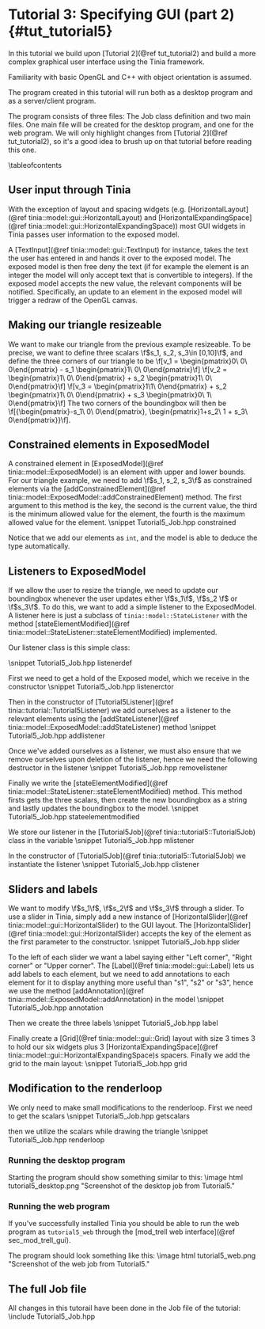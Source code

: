 Tutorial 3: Specifying GUI (part 2){#tut_tutorial5}
===

In this tutorial we build upon [Tutorial 2](@ref tut_tutorial2) and build a more
complex graphical user interface using the Tinia framework.

Familiarity with basic OpenGL and C++ with object orientation is assumed.

The program created in this tutorial will run both as a desktop program and as a
server/client program.

The program consists of three files: The Job class definition and two main files. One
main file will be created for the desktop program, and one for the web program.
We will only highlight changes from [Tutorial 2](@ref tut_tutorial2), so it's a good
idea to brush up on that tutorial before reading this one.

\tableofcontents

User input through Tinia
---
With the exception of layout and spacing widgets (e.g.
[HorizontalLayout](@ref tinia::model::gui::HorizontalLayout) and
[HorizontalExpandingSpace](@ref tinia::model::gui::HorizontalExpandingSpace))
most GUI widgets in Tinia passes user information to the exposed model.

A [TextInput](@ref tinia::model::gui::TextInput) for instance, takes the text
the user has entered in and hands it over to the exposed model. The exposed
model is then free deny the text (if for example the element is an integer
the model will only accept text that is convertible to integers). If the exposed
model accepts the new value, the relevant components will be notified. Specifically,
an update to an element in the exposed model will trigger a redraw of the OpenGL
canvas.

Making our triangle resizeable
---
We want to make our triangle from the previous example resizeable. To be precise,
we want to define three scalars \f$s_1, s_2, s_3\in [0,10]\f$, and define the
three corners of our triangle to be
\f[v_1 = \begin{pmatrix}0\\ 0\\ 0\end{pmatrix} - s_1 \begin{pmatrix}1\\ 0\\ 0\end{pmatrix}\f]
\f[v_2 = \begin{pmatrix}1\\ 0\\ 0\end{pmatrix} + s_2 \begin{pmatrix}1\\ 0\\ 0\end{pmatrix}\f]
\f[v_3 = \begin{pmatrix}1\\1\\ 0\end{pmatrix} + s_2 \begin{pmatrix}1\\ 0\\ 0\end{pmatrix} + s_3 \begin{pmatrix}0\\ 1\\ 0\end{pmatrix}\f]
The two corners of the boundingbox will then be
\f[\{\begin{pmatrix}-s_1\\ 0\\ 0\end{pmatrix}, \begin{pmatrix}1+s_2\\ 1 + s_3\\ 0\end{pmatrix}\}\f].

Constrained elements in ExposedModel
---
A constrained element in [ExposedModel](@ref tinia::model::ExposedModel) is an element
with upper and lower bounds. For our triangle example, we need to add \f$s_1, s_2, s_3\f$
as constrained elements via the [addConstrainedElement](@ref tinia::model::ExposedModel::addConstrainedElement) method.
The first argument to this method is the key, the second is the current value, the third is the minimum allowed
value for the element, the fourth is the maximum allowed value for the element.
\snippet Tutorial5_Job.hpp constrained

Notice that we add our elements as `int`, and the model is able to deduce the
type automatically.

Listeners to ExposedModel
---
If we allow the user to resize the triangle, we need to update our boundingbox
whenever the user updates either \f$s_1\f$, \f$s_2 \f$ or \f$s_3\f$. To do this,
we want to add a simple listener to the ExposedModel. A listener here is just
a subclass of `tinia::model::StateListener` with the method
[stateElementModified](@ref tinia::model::StateListener::stateElementModified) implemented.

Our listener class is this simple class:

\snippet Tutorial5_Job.hpp listenerdef

First we need to get a hold of the Exposed model, which we receive in the constructor
\snippet Tutorial5_Job.hpp listenerctor

Then in the constructor of [Tutorial5Listener](@ref tinia::tutorial::Tutorial5Listener)
we add ourselves as a listener to the relevant elements using the
[addStateListener](@ref tinia::model::ExposedModel::addStateListener) method
\snippet Tutorial5_Job.hpp addlistener

Once we've added ourselves as a listener, we must also ensure that we remove ourselves
upon deletion of the listener, hence we need the following destructor in the listener
\snippet Tutorial5_Job.hpp removelistener

Finally we write the [stateElementModified](@ref tinia::model::StateListener::stateElementModified)
method. This method firsts gets the three scalars, then create the new boundingbox as a string
and lastly updates the boundingbox to the model.
\snippet Tutorial5_Job.hpp stateelementmodified

We store our listener in the [Tutorial5Job](@ref tinia::tutorial5::Tutorial5Job)
class in the variable
\snippet Tutorial5_Job.hpp mlistener

In the constructor of [Tutorial5Job](@ref tinia::tutorial5::Tutorial5Job) we
instantiate the listener
\snippet Tutorial5_Job.hpp clistener

Sliders and labels
---
We want to modify \f$s_1\f$, \f$s_2\f$ and \f$s_3\f$ through a slider. To use a slider
in Tinia, simply add a new instance of [HorizontalSlider](@ref tinia::model::gui::HorizontalSlider)
to the GUI layout. The [HorizontalSlider](@ref tinia::model::gui::HorizontalSlider)
accepts the key of the element as the first parameter to the constructor.
\snippet Tutorial5_Job.hpp slider

To the left of each slider we want a label saying either "Left corner", "Right corner" or "Upper corner".
The [Label](@ref tinia::model::gui::Label) lets us add labels to each element, but we need
to add annotations to each element for it to display anything more useful than
"s1", "s2" or "s3", hence we use the method [addAnnotation](@ref tinia::model::ExposedModel::addAnnotation)
in the model
\snippet Tutorial5_Job.hpp annotation

Then we create the three labels
\snippet Tutorial5_Job.hpp label

Finally create a [Grid](@ref tinia::model::gui::Grid) layout with size 3 times 3
to hold our six widgets plus 3
[HorizontalExpandingSpace](@ref tinia::model::gui::HorizontalExpandingSpace)s spacers.
Finally we add the grid
to the main layout:
\snippet Tutorial5_Job.hpp grid

Modification to the renderloop
---
We only need to make small modifications to the renderloop. First we need to get
the scalars
\snippet Tutorial5_Job.hpp getscalars

then we utilize the scalars while drawing the triangle
\snippet Tutorial5_Job.hpp renderloop

### Running the desktop program
Starting the program should show something similar to this:
\image html tutorial5_desktop.png "Screenshot of the desktop job from Tutorial5."


### Running the web program
If you've successfully installed Tinia you should be able to run the web program
as `tutorial5_web` through the [mod_trell web interface](@ref sec_mod_trell_gui).

The program should look something like this:
\image html tutorial5_web.png "Screenshot of the web job from Tutorial5."

The full Job file
---
All changes in this tutorail have been done in the Job file of the tutorial:
\include Tutorial5_Job.hpp








